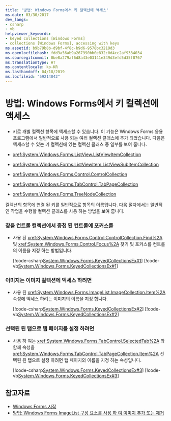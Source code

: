 ```yaml
---
title: '방법: Windows Forms에서 키 컬렉션에 액세스'
ms.date: 03/30/2017
dev_langs:
- csharp
- vb
helpviewer_keywords:
- keyed collections [Windows Forms]
- collections [Windows Forms], accessing with keys
ms.assetid: b9b79b8b-d9bf-4f8c-b9d6-9578bc3219d3
ms.openlocfilehash: fdd3a56ab9a267990bb0e832c0d4cc2af9334034
ms.sourcegitcommit: 0be8a279af6d8a43e03141e349d3efd5d35f8767
ms.translationtype: HT
ms.contentlocale: ko-KR
ms.lasthandoff: 04/18/2019
ms.locfileid: "59214042"
---
```

# <a name="how-to-access-keyed-collections-in-windows-forms"></a>방법: Windows Forms에서 키 컬렉션에 액세스
-   키로 개별 컬렉션 항목에 액세스할 수 있습니다. 이 기능은 Windows Forms 응용 프로그램에서 일반적으로 사용 되는 여러 컬렉션 클래스에 추가 되었습니다. 다음은 액세스할 수 있는 키 컬렉션에 있는 컬렉션 클래스 중 일부를 보여 줍니다.  
  
-   <xref:System.Windows.Forms.ListView.ListViewItemCollection>  
  
-   <xref:System.Windows.Forms.ListViewItem.ListViewSubItemCollection>  
  
-   <xref:System.Windows.Forms.Control.ControlCollection>  
  
-   <xref:System.Windows.Forms.TabControl.TabPageCollection>  
  
-   <xref:System.Windows.Forms.TreeNodeCollection>  
  
 컬렉션의 항목에 연결 된 키를 일반적으로 항목의 이름입니다. 다음 절차에서는 일반적인 작업을 수행할 컬렉션 클래스를 사용 하는 방법을 보여 줍니다.  
  
### <a name="to-find-and-give-focus-to-a-nested-control-in-a-control-collection"></a>찾을 컨트롤 컬렉션에서 중첩 된 컨트롤에 포커스를  
  
-   사용 된 <xref:System.Windows.Forms.Control.ControlCollection.Find%2A> 및 <xref:System.Windows.Forms.Control.Focus%2A> 찾기 및 포커스를 컨트롤의 이름을 지정 하는 방법입니다.  
  
     [!code-csharp[System.Windows.Forms.KeyedCollectionsEx#1](~/samples/snippets/csharp/VS_Snippets_Winforms/System.Windows.Forms.KeyedCollectionsEx/CS/Form1.cs#1)]
     [!code-vb[System.Windows.Forms.KeyedCollectionsEx#1](~/samples/snippets/visualbasic/VS_Snippets_Winforms/System.Windows.Forms.KeyedCollectionsEx/VB/Form1.vb#1)]  
  
### <a name="to-access-an-image-in-an-image-collection"></a>이미지는 이미지 컬렉션에 액세스 하려면  
  
-   사용 된 <xref:System.Windows.Forms.ImageList.ImageCollection.Item%2A> 속성에 액세스 하려는 이미지의 이름을 지정 합니다.  
  
     [!code-csharp[System.Windows.Forms.KeyedCollectionsEx#2](~/samples/snippets/csharp/VS_Snippets_Winforms/System.Windows.Forms.KeyedCollectionsEx/CS/Form1.cs#2)]
     [!code-vb[System.Windows.Forms.KeyedCollectionsEx#2](~/samples/snippets/visualbasic/VS_Snippets_Winforms/System.Windows.Forms.KeyedCollectionsEx/VB/Form1.vb#2)]  
  
### <a name="to-set-a-tab-page-as-the-selected-tab"></a>선택된 된 탭으로 탭 페이지를 설정 하려면  
  
-   사용 하 여는 <xref:System.Windows.Forms.TabControl.SelectedTab%2A> 와 함께 속성을 <xref:System.Windows.Forms.TabControl.TabPageCollection.Item%2A> 선택된 된 탭으로 설정 하려면 탭 페이지의 이름을 지정 하는 속성입니다.  
  
     [!code-csharp[System.Windows.Forms.KeyedCollectionsEx#3](~/samples/snippets/csharp/VS_Snippets_Winforms/System.Windows.Forms.KeyedCollectionsEx/CS/Form1.cs#3)]
     [!code-vb[System.Windows.Forms.KeyedCollectionsEx#3](~/samples/snippets/visualbasic/VS_Snippets_Winforms/System.Windows.Forms.KeyedCollectionsEx/VB/Form1.vb#3)]  
  
## <a name="see-also"></a>참고자료

- [Windows Forms 시작](getting-started-with-windows-forms.md)
- [방법: Windows Forms ImageList 구성 요소를 사용 하 여 이미지 추가 또는 제거](./controls/how-to-add-or-remove-images-with-the-windows-forms-imagelist-component.md)
